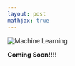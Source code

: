 ```yaml
---
layout: post
mathjax: true
---
```



![Machine Learning]({{site.baseurl}}/images/LR.png)

**Coming Soon!!!!**   

